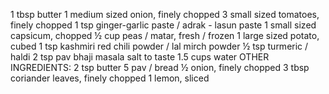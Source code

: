 1 tbsp butter
1 medium sized onion, finely chopped
3 small sized tomatoes, finely chopped
1 tsp ginger-garlic paste / adrak - lasun paste
1 small sized capsicum, chopped
½ cup peas / matar, fresh / frozen
1 large sized potato, cubed
1 tsp kashmiri red chili powder / lal mirch powder
½ tsp turmeric / haldi
2 tsp pav bhaji masala
salt to taste
1.5 cups water
OTHER INGREDIENTS:
2 tsp butter
5 pav / bread
½ onion, finely chopped
3 tbsp coriander leaves, finely chopped
1 lemon, sliced